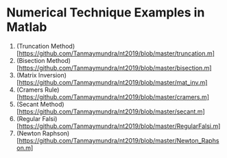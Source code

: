 # Numerical Technique Examples in Matlab

1. (Truncation Method)[https://github.com/Tanmaymundra/nt2019/blob/master/truncation.m]
2. (Bisection Method)[https://github.com/Tanmaymundra/nt2019/blob/master/bisection.m]
3. (Matrix Inversion)[https://github.com/Tanmaymundra/nt2019/blob/master/mat_inv.m]
4. (Cramers Rule)[https://github.com/Tanmaymundra/nt2019/blob/master/cramers.m]
5. (Secant Method)[https://github.com/Tanmaymundra/nt2019/blob/master/secant.m]
6. (Regular Falsi)[https://github.com/Tanmaymundra/nt2019/blob/master/RegularFalsi.m]
7. (Newton Raphson)[https://github.com/Tanmaymundra/nt2019/blob/master/Newton_Raphson.m]
